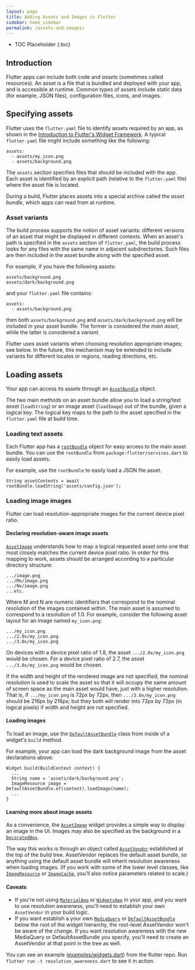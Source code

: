 ```yaml
---
layout: page
title: Adding Assets and Images in Flutter
sidebar: home_sidebar
permalink: /assets-and-images/
---
```


* TOC Placeholder
{:toc}

## Introduction

Flutter apps can include both code and _assets_
(sometimes called resources). An asset is a file that is bundled
and deployed with your app, and is accessible at runtime.
Common types of assets include static data
(for example, JSON files), configuration files, icons,
and images.

## Specifying assets

Flutter uses the `flutter.yaml` file to identify assets required by an
app, as shown in the
[Introduction to Flutter's Widget Framework](/widgets-intro/).
A typical `flutter.yaml` file might include something like the following:

    assets:
      - assets/my_icon.png
      - assets/background.png

The `assets` section specifies files that should be included with the
app. Each asset is identified by an explicit path (relative
to the `flutter.yaml` file) where the asset file is located.

During a build, Flutter places assets into a special archive called
the _asset bundle_, which apps can read from at runtime.

### Asset variants

The build process supports the notion of asset variants: different versions of
an asset that might be displayed in different contexts. When an asset's path is
specified in the `assets` section of `flutter.yaml`, the build process looks for
any files with the same name in adjacent subdirectories. Such files are then
included in the asset bundle along with the specified asset.

For example, if you have the following assets:

    assets/background.png
    assets/dark/background.png

and your `flutter.yaml` file contains:

    assets:
      - assets/background.png

then both `assets/background.png` and `assets/dark/background.png` will be
included in your asset bundle. The former is considered the _main asset_, while
the latter is considered a _variant_.

Flutter uses asset variants when choosing resolution appropriate images; see
below. In the future, this mechanism may be extended to include variants for
different locales or regions, reading directions, etc.

## Loading assets

Your app can access its assets through an
[`AssetBundle`](http://docs.flutter.io/flutter/services/AssetBundle-class.html)
object.

The two main methods on an asset bundle allow you to load a string/text asset
(`loadString`) or an image asset (`loadImage`) out of the bundle,
given a logical key.
The logical key maps to the path to the asset specified in the `flutter.yaml`
file at build time.

### Loading text assets

Each Flutter app has a
[`rootBundle`](http://docs.flutter.io/flutter/services/rootBundle.html)
object
for easy access to the main asset bundle. You can use the `rootBundle`
from `package:flutter/services.dart`
to easily load assets.

For example, use the `rootBundle` to easily
load a JSON file asset.

    String assetContents = await rootBundle.loadString('assets/config.json');

### Loading image images

Flutter can load resolution-appropriate images for the current device
pixel ratio.

#### Declaring resolution-aware image assets

[`AssetImage`](http://docs.flutter.io/flutter/widgets/AssetImage-class.html)
understands how to map a logical requested asset onto one that most
closely matches the current device pixel ratio. In order for this mapping to
work, assets should be arranged according to a particular directory structure:

    .../image.png
    .../Mx/image.png
    .../Nx/image.png
    ...etc.

Where M and N are numeric identifiers that correspond to the nominal resolution
of the images contained within. The main asset is assumed to correspond to a
resolution of 1.0. For example, consider the following asset layout for an
image named `my_icon.png`:

    .../my_icon.png
    .../2.0x/my_icon.png
    .../3.0x/my_icon.png

On devices with a device pixel ratio of 1.8, the asset `.../2.0x/my_icon.png`
would be chosen. For a device pixel ratio of 2.7, the asset
`.../3.0x/my_icon.png` would be chosen.

If the width and height of the rendered image are not specified, the nominal
resolution is used to scale the asset so that it will occupy the same amount
of screen space as the main asset would have, just with a higher resolution.
That is, if `.../my_icon.png` is 72px by 72px, then `.../3.0x/my_icon.png`
should be 216px by 216px; but they both will render into 72px by 72px
(in logical pixels) if width and height are not specified.

#### Loading images

To load an image, use the
[`DefaultAssetBundle`](http://docs.flutter.io/flutter/widgets/DefaultAssetBundle/of.html)
class from inside of a widget's `build` method.

For example, your app can load the dark background image from the asset
declarations above:

    Widget build(BuildContext context) {
      ...
      String name = 'assets/dark/background.png';
      ImageResource image = DefaultAssetBundle.of(context).loadImage(name);
      ...
    }

#### Learning more about image assets

As a convenience, the
[`AssetImage`](http://docs.flutter.io/flutter/widgets/AssetImage-class.html)
widget provides a simple way to display an image in the UI.  Images may also
be specified as the background in a
[`DecoratedBox`](http://docs.flutter.io/flutter/widgets/DecoratedBox-class.html).

The way this works is through an object called
[`AssetVendor`](http://docs.flutter.io/flutter/widgets/AssetVendor-class.html)
established at the top of the build tree. AssetVendor replaces the default asset
bundle, so anything using the default asset bundle will inherit resolution
awareness when loading images.  (If you work with some of the lower level
classes, like
[`ImageResource`](http://docs.flutter.io/flutter/services/ImageResource-class.html)
or
[`ImageCache`](http://docs.flutter.io/flutter/services/ImageCache-class.html),
you'll also notice parameters related to scale.)

#### Caveats

* If you're not using
  [`MaterialApp`](http://docs.flutter.io/flutter/material/MaterialApp-class.html)
  or 
  [`WidgetsApp`](http://docs.flutter.io/flutter/widgets/WidgetsApp-class.html)
  in your app, and you want to use resolution awareness, you'll need to
  establish your own `AssetVendor` in your build logic.
* If you want establish a your own
  [`MediaQuery`](http://docs.flutter.io/flutter/widgets/MediaQuery-class.html) or
  [`DefaultAssetBundle`](http://docs.flutter.io/flutter/widgets/DefaultAssetBundle-class.html)
  below the root of the widget hierarchy, the root-level AssetVendor won't be
  aware of the change.  If you want resolution awareness with the new MediaQuery
  or DefaultAssetBundle you specify, you'll need to create an AssetVendor at
  that point in the tree as well.

You can see an example
([examples/widgets.dart](https://github.com/flutter/flutter/tree/master/examples/widgets))
from the flutter repo.
Run `flutter run -t resolution_awareness.dart` to see it in action.
